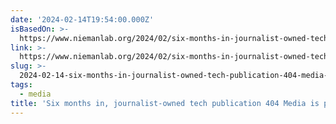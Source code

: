 ```yaml
---
date: '2024-02-14T19:54:00.000Z'
isBasedOn: >-
  https://www.niemanlab.org/2024/02/six-months-in-journalist-owned-tech-publication-404-media-is-profitable/
link: >-
  https://www.niemanlab.org/2024/02/six-months-in-journalist-owned-tech-publication-404-media-is-profitable/
slug: >-
  2024-02-14-six-months-in-journalist-owned-tech-publication-404-media-is-profitable-or
tags:
  - media
title: 'Six months in, journalist-owned tech publication 404 Media is profitable | '
---
```


